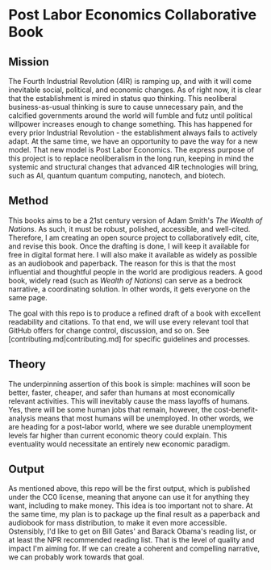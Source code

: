 # Post Labor Economics Collaborative Book

## Mission

The Fourth Industrial Revolution (4IR) is ramping up, and with it will come inevitable social, political, and economic changes. As of right now, it is clear that the establishment is mired in status quo thinking. This neoliberal business-as-usual thinking is sure to cause unnecessary pain, and the calcified governments around the world will fumble and futz until political willpower increases enough to change something. This has happened for every prior Industrial Revolution - the establishment always fails to actively adapt. At the same time, we have an opportunity to pave the way for a new model. That new model is Post Labor Economics. The express purpose of this project is to replace neoliberalism in the long run, keeping in mind the systemic and structural changes that advanced 4IR technologies will bring, such as AI, quantum quantum computing, nanotech, and biotech. 

## Method

This books aims to be a 21st century version of Adam Smith's _The Wealth of Nations_. As such, it must be robust, polished, accessible, and well-cited. Therefore, I am creating an open source project to collaboratively edit, cite, and revise this book. Once the drafting is done, I will keep it available for free in digital format here. I will also make it available as widely as possible as an audiobook and paperback. The reason for this is that the most influential and thoughtful people in the world are prodigious readers. A good book, widely read (such as _Wealth of Nations_) can serve as a bedrock narrative, a coordinating solution. In other words, it gets everyone on the same page. 

The goal with this repo is to produce a refined draft of a book with excellent readability and citations. To that end, we will use every relevant tool that GitHub offers for change control, discussion, and so on. See [contributing.md|contributing.md] for specific guidelines and processes. 

## Theory

The underpinning assertion of this book is simple: machines will soon be better, faster, cheaper, and safer than humans at most economically relevant activities. This will inevitably cause the mass layoffs of humans. Yes, there will be some human jobs that remain, however, the cost-benefit-analysis means that most humans will be unemployed. In other words, we are heading for a post-labor world, where we see durable unemployment levels far higher than current economic theory could explain. This eventuality would necessitate an entirely new economic paradigm. 

## Output

As mentioned above, this repo will be the first output, which is published under the CC0 license, meaning that anyone can use it for anything they want, including to make money. This idea is too important not to share. At the same time, my plan is to package up the final result as a paperback and audiobook for mass distribution, to make it even more accessible. Ostensibly, I'd like to get on Bill Gates' and Barack Obama's reading list, or at least the NPR recommended reading list. That is the level of quality and impact I'm aiming for. If we can create a coherent and compelling narrative, we can probably work towards that goal.
